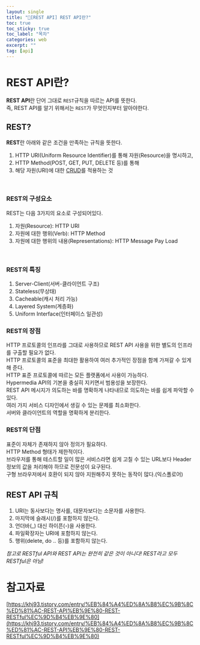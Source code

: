 ```yaml
---
layout: single
title: "📘[REST API] REST API란?"
toc: true
toc_sticky: true
toc_label: "목차"
categories: web
excerpt: ""
tag: [api]
---
```


# REST API란?
**REST API**란 단어 그대로 `REST`규칙을 따르는 API를 뜻한다.  
즉, REST API를 알기 위해서는 `REST`가 무엇인지부터 알아야한다.  

## REST?
**REST**란 아래와 같은 조건을 만족하는 규칙을 뜻한다.
<br>

1. HTTP URI(Uniform Resource Identifier)를 통해 자원(Resource)을 명시하고,  
2. HTTP Method(POST, GET, PUT, DELETE 등)를 통해  
3. 해당 자원(URI)에 대한 [CRUD](https://hellojunho.github.io/web/http%EB%9E%80/)를 적용하는 것
<br>

### REST의 구성요소
REST는 다음 3가지의 요소로 구성되어있다.
<br>

1. 자원(Resource): HTTP URI  
2. 자원에 대한 행위(Verb): HTTP Method  
3. 자원에 대한 행위의 내용(Representations): HTTP Message Pay Load
<br>

### REST의 특징
1. Server-Client(서버-클라이언트 구조)  
2. Stateless(무상태)  
3. Cacheable(캐시 처리 가능)  
4. Layered System(계층화)  
5. Uniform Interface(인터페이스 일관성)  

### REST의 장점
HTTP 프로토콜의 인프라를 그대로 사용하므로 REST API 사용을 위한 별도의 인프라를 구출할 필요가 없다.  
HTTP 프로토콜의 표준을 최대한 활용하여 여러 추가적인 장점을 함께 가져갈 수 있게 해 준다.  
HTTP 표준 프로토콜에 따르는 모든 플랫폼에서 사용이 가능하다.  
Hypermedia API의 기본을 충실히 지키면서 범용성을 보장한다.  
REST API 메시지가 의도하는 바를 명확하게 나타내므로 의도하는 바를 쉽게 파악할 수 있다.  
여러 가지 서비스 디자인에서 생길 수 있는 문제를 최소화한다.  
서버와 클라이언트의 역할을 명확하게 분리한다.  

### REST의 단점
표준이 자체가 존재하지 않아 정의가 필요하다.  
HTTP Method 형태가 제한적이다.  
브라우저를 통해 테스트할 일이 많은 서비스라면 쉽게 고칠 수 있는 URL보다 Header 정보의 값을 처리해야 하므로 전문성이 요구된다.  
구형 브라우저에서 호환이 되지 않아 지원해주지 못하는 동작이 많다.(익스폴로어)  

## REST API 규칙
1. URI는 동사보다는 명사를, 대문자보다는 소문자를 사용한다.  
2. 마지막에 슬래시(/)를 포함하지 않는다.  
3. 언더바(_) 대신 하이픈(-)을 사용한다.  
4. 파일확장자는  URI에 포함하지 않는다.  
5. 행위(delete, do .. 등)를 포함하지 않는다.  

*참고로 RESTful API와 REST API는 완전히 같은 것이 아니다! REST라고 모두 RESTful은 아님!*  

# 참고자료
[https://khj93.tistory.com/entry/%EB%84%A4%ED%8A%B8%EC%9B%8C%ED%81%AC-REST-API%EB%9E%80-REST-RESTful%EC%9D%B4%EB%9E%80](https://khj93.tistory.com/entry/%EB%84%A4%ED%8A%B8%EC%9B%8C%ED%81%AC-REST-API%EB%9E%80-REST-RESTful%EC%9D%B4%EB%9E%80)  
